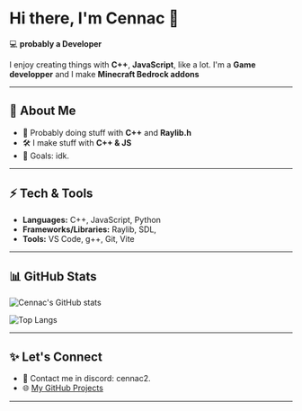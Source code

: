 # Hi there, I'm Cennac 👋

💻 **probably a Developer**

I enjoy creating things with **C++**, **JavaScript**, like a lot. 
I'm a **Game developper** and I make **Minecraft Bedrock addons**

---

## 🚀 About Me
- 🌱 Probably doing stuff with **C++** and **Raylib.h**
- 🛠️ I make stuff with **C++ & JS**
- 🎯 Goals: idk.

---

## ⚡ Tech & Tools
- **Languages:** C++, JavaScript, Python
- **Frameworks/Libraries:** Raylib, SDL,
- **Tools:** VS Code, g++, Git, Vite

---

## 📊 GitHub Stats
![Cennac's GitHub stats](https://github-readme-stats.vercel.app/api?username=CennacEh&show_icons=true&theme=radical)

![Top Langs](https://github-readme-stats.vercel.app/api/top-langs/?username=CennacEh&layout=compact&theme=radical)

---

## ✨ Let's Connect
- 💬 Contact me in discord: cennac2.
- 🌐 [My GitHub Projects](https://github.com/CennacEh)

---
